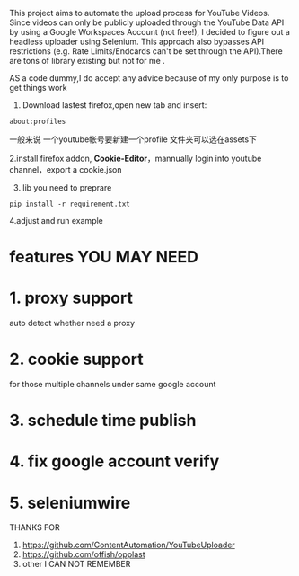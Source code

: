 This project aims to automate the upload process for YouTube Videos. Since videos can only be publicly uploaded through the YouTube Data API by using a Google Workspaces Account (not free!), I decided to figure out a headless uploader using Selenium. This approach also bypasses API restrictions (e.g. Rate Limits/Endcards can't be set through the API).There are tons of library existing  but not for me .

AS a code dummy,I do accept any advice because of my only purpose is to get things work


1. Download lastest firefox,open new tab and insert:    
```
about:profiles
```
一般来说 一个youtube帐号要新建一个profile
文件夹可以选在assets下

2.install firefox addon, **Cookie-Editor**，mannually login into youtube channel，export a  cookie.json 


3. lib you need to preprare    
```
pip install -r requirement.txt
```
4.adjust and run example



# features YOU MAY NEED

# 1. proxy support
auto detect whether need a proxy 

# 2. cookie support
for those multiple channels under same google account

# 3. schedule time publish

# 4. fix google account verify

# 5. seleniumwire

THANKS FOR 
1. https://github.com/ContentAutomation/YouTubeUploader
2. https://github.com/offish/opplast
3. other I CAN NOT REMEMBER

